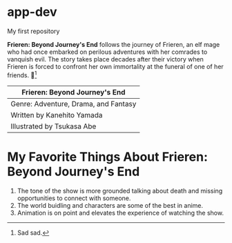 # app-dev
My first repository

**Frieren: Beyond Journey's End** follows the journey of Frieren, an elf mage who had once embarked on perilous adventures with her comrades to vanquish evil. The story takes place decades after their victory when Frieren is forced to confront her own immortality at the funeral of one of her friends. 🍻[^1]

[^1]: Sad sad.

| Frieren: Beyond Journey's End | 
| ----------- | 
| Genre: Adventure, Drama, and Fantasy | 
| Written by Kanehito Yamada |
| Illustrated by Tsukasa Abe | 

# My Favorite Things About Frieren: Beyond Journey's End
  1. The tone of the show is more grounded talking about death and missing opportunities to connect with someone.
  2. The world buidling and characters are some of the best in anime.
  3. Animation is on point and elevates the experience of watching the show.

